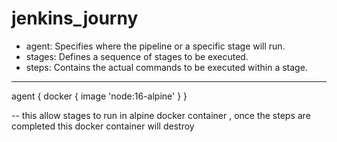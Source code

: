 # jenkins_journy

* agent: 
        Specifies where the pipeline or a specific stage will run.
* stages: 
        Defines a sequence of stages to be executed.
* steps: 
        Contains the actual commands to be executed within a stage.

---------------------------------------------------------------------------

agent {
    docker { image 'node:16-alpine' }
  }

-- this allow stages to run in alpine docker container , once the steps are completed this docker container will destroy